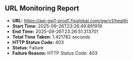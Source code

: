 ## URL Monitoring Report

- **URL:** https://api-gw1-prod1.fisglobal.com/gw/v1/health
- **Start Time:** 2025-09-26T23:26:49.891919
- **End Time:** 2025-09-26T23:26:51.313701
- **Total Time Taken:** 1.421782 seconds
- **HTTP Status Code:** 403
- **Status:** Failure
- **Failure Reason:** HTTP Status Code: 403
